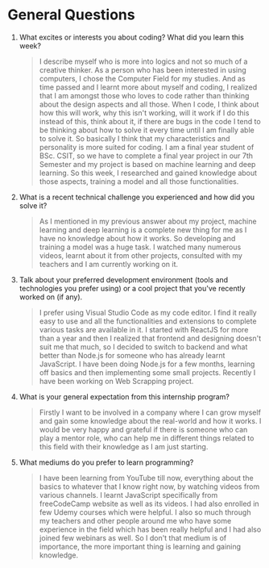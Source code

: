 # General Questions

1. What excites or interests you about coding? What did you learn this week?

   > I describe myself who is more into logics and not so much of a creative thinker. As a person who has been interested in using computers, I chose the Computer Field for my studies. And as time passed and I learnt more about myself and coding, I realized that I am amongst those who loves to code rather than thinking about the design aspects and all those. When I code, I think about how this will work, why this isn't working, will it work if I do this instead of this, think about it, if there are bugs in the code I tend to be thinking about how to solve it every time until I am finally able to solve it. So basically I think that my characteristics and personality is more suited for coding.
   > I am a final year student of BSc. CSIT, so we have to complete a final year project in our 7th Semester and my project is based on machine learning and deep learning. So this week, I researched and gained knowledge about those aspects, training a model and all those functionalities.

2. What is a recent technical challenge you experienced and how did you solve it?

   > As I mentioned in my previous answer about my project, machine learning and deep learning is a complete new thing for me as I have no knowledge about how it works. So developing and training a model was a huge task. I watched many numerous videos, learnt about it from other projects, consulted with my teachers and I am currently working on it.

3. Talk about your preferred development environment (tools and technologies you prefer using) or a cool project that you've recently worked on (if any).

   > I prefer using Visual Studio Code as my code editor. I find it really easy to use and all the functionalities and extensions to complete various tasks are available in it. I started with ReactJS for more than a year and then I realized that frontend and designing doesn't suit me that much, so I decided to switch to backend and what better than Node.js for someone who has already learnt JavaScript. I have been doing Node.js for a few months, learning off basics and then implementing some small projects. Recently I have been working on Web Scrapping project.

4. What is your general expectation from this internship program?

   > Firstly I want to be involved in a company where I can grow myself and gain some knowledge about the real-world and how it works. I would be very happy and grateful if there is someone who can play a mentor role, who can help me in different things related to this field with their knowledge as I am just starting.

5. What mediums do you prefer to learn programming?
   > I have been learning from YouTube till now, everything about the basics to whatever that I know right now, by watching videos from various channels. I learnt JavaScript specifically from freeCodeCamp website as well as its videos. I had also enrolled in few Udemy courses which were helpful. I also so much through my teachers and other people around me who have some experience in the field which has been really helpful and I had also joined few webinars as well. So I don't that medium is of importance, the more important thing is learning and gaining knowledge.

